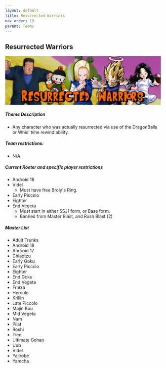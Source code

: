 ```yaml
---
layout: default
title: Resurrected Warriors
nav_order: 13
parent: Teams
---
```

## Resurrected Warriors
![](../images/reswar.jpg)

##### Theme Description
- Any character who was actually resurrected via use of the DragonBalls or Whis' time rewind ability.

##### Team restrictions:
 - N/A
 
##### Current Roster and specific player restrictions

- Android 18
- Videl
    - Must have free Broly's Ring.
- Early Piccolo
- Eighter
- End Vegeta
  - Must start in either SSJ1 form, or Base form.
  - Banned from Master Blast, and Rush Blast (2)

##### Master List
- Adult Trunks
- Android 18
- Android 17
- Chiaotzu
- Early Goku
- Early Piccolo
- Eighter
- End Goku
- End Vegeta
- Frieza
- Hercule
- Krillin
- Late Piccolo
- Majin Buu
- Mid Vegeta
- Nam
- Pilaf
- Roshi
- Tien
- Ultimate Gohan
- Uub
- Videl
- Yajirobe
- Yamcha
